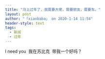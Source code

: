 ```yaml
---
title: "马上过年了，我需要大佬，需要朋友，需要车。"
layout: post
author: "「xiaobaba」 on 2020-1-14 11:54"
header-style: text
tags:
  - 新闻
  - 过年
---
```


<head></head>
<body>
  I need you&nbsp;&nbsp;我在苏比克&nbsp;&nbsp;带我一个好吗？
 <br>
</body>


